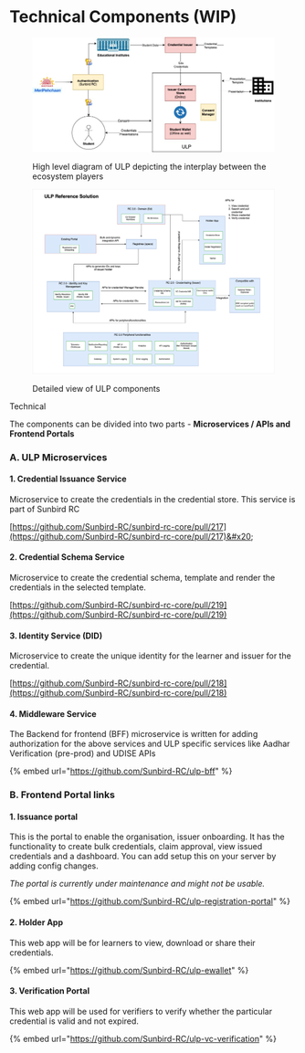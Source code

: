 # Technical Components (WIP)

<div data-full-width="true">

<figure><img src="../../.gitbook/assets/ULP - High level Diagram.jpg" alt=""><figcaption><p>High level diagram of ULP depicting the interplay between the ecosystem players</p></figcaption></figure>

</div>

<div data-full-width="true">

<figure><img src="../../.gitbook/assets/ULP - Packaging.png" alt=""><figcaption><p>Detailed view of ULP components</p></figcaption></figure>

</div>

Technical&#x20;

The components can be divided into two parts - **Microservices / APIs and Frontend Portals**

### **A. ULP Microservices**

#### **1. Credential Issuance Service**

Microservice to create the credentials in the credential store. This service is part of Sunbird RC

[https://github.com/Sunbird-RC/sunbird-rc-core/pull/217](https://github.com/Sunbird-RC/sunbird-rc-core/pull/217)&#x20;

#### **2. Credential Schema Service**

Microservice to create the credential schema, template and render the credentials in the selected template. &#x20;

[https://github.com/Sunbird-RC/sunbird-rc-core/pull/219](https://github.com/Sunbird-RC/sunbird-rc-core/pull/219)

#### **3. Identity Service (DID)**

Microservice to create the unique identity for the learner and issuer for the credential.

[https://github.com/Sunbird-RC/sunbird-rc-core/pull/218](https://github.com/Sunbird-RC/sunbird-rc-core/pull/218)

#### **4. Middleware Service**

The Backend for frontend (BFF) microservice is written for adding authorization for the above services and ULP specific services like Aadhar Verification (pre-prod) and UDISE APIs

{% embed url="https://github.com/Sunbird-RC/ulp-bff" %}

### **B. Frontend Portal links**

#### 1. Issuance portal&#x20;

This is the portal to enable the organisation, issuer onboarding. It has the functionality to create bulk credentials, claim approval, view issued credentials and a dashboard. You can add setup this on your server by adding config changes.&#x20;

_The portal is currently under maintenance and might not be usable._

{% embed url="https://github.com/Sunbird-RC/ulp-registration-portal" %}

#### 2. Holder App

This web app will be for learners to view, download or share their credentials.

{% embed url="https://github.com/Sunbird-RC/ulp-ewallet" %}

#### 3. Verification Portal

This web app will be used for verifiers to verify whether the particular credential is valid and not expired.

{% embed url="https://github.com/Sunbird-RC/ulp-vc-verification" %}
